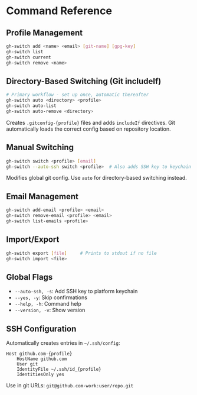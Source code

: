 # Command Reference

## Profile Management

```bash
gh-switch add <name> <email> [git-name] [gpg-key]
gh-switch list
gh-switch current
gh-switch remove <name>
```

## Directory-Based Switching (Git includeIf)

```bash
# Primary workflow - set up once, automatic thereafter
gh-switch auto <directory> <profile>
gh-switch auto-list
gh-switch auto-remove <directory>
```

Creates `.gitconfig-{profile}` files and adds `includeIf` directives. Git automatically loads the correct config based on repository location.

## Manual Switching

```bash
gh-switch switch <profile> [email]
gh-switch --auto-ssh switch <profile>  # Also adds SSH key to keychain
```

Modifies global git config. Use `auto` for directory-based switching instead.

## Email Management

```bash
gh-switch add-email <profile> <email>
gh-switch remove-email <profile> <email>
gh-switch list-emails <profile>
```

## Import/Export

```bash
gh-switch export [file]     # Prints to stdout if no file
gh-switch import <file>
```

## Global Flags

- `--auto-ssh, -s`: Add SSH key to platform keychain
- `--yes, -y`: Skip confirmations
- `--help, -h`: Command help
- `--version, -v`: Show version

## SSH Configuration

Automatically creates entries in `~/.ssh/config`:

```
Host github.com-{profile}
    HostName github.com
    User git
    IdentityFile ~/.ssh/id_{profile}
    IdentitiesOnly yes
```

Use in git URLs: `git@github.com-work:user/repo.git`
